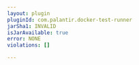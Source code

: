 ```yaml
---
layout: plugin
pluginId: com.palantir.docker-test-runner
jarSha1: INVALID
isJarAvailable: true
error: NONE
violations: []

---
```


